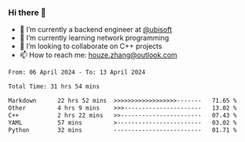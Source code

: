 ### Hi there 👋
- 🔭 I’m currently a backend engineer at [@ubisoft](https://github.com/ubisoft)
- 🌱 I’m currently learning network programming
- 👯 I’m looking to collaborate on C++ projects
- 📫 How to reach me: houze.zhang@outlook.com

<!--START_SECTION:waka-->

```txt
From: 06 April 2024 - To: 13 April 2024

Total Time: 31 hrs 54 mins

Markdown      22 hrs 52 mins  >>>>>>>>>>>>>>>>>>-------   71.65 %
Other         4 hrs 9 mins    >>>----------------------   13.02 %
C++           2 hrs 22 mins   >>-----------------------   07.43 %
YAML          57 mins         >------------------------   03.02 %
Python        32 mins         -------------------------   01.71 %
```

<!--END_SECTION:waka-->
